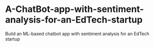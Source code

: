 # A-ChatBot-app-with-sentiment-analysis-for-an-EdTech-startup
Build an ML-based chatbot app with sentiment analysis for an EdTech startup
